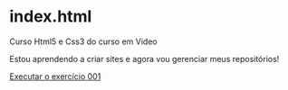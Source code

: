 # index.html
 Curso Html5 e Css3 do curso em Video


Estou aprendendo a criar sites e agora vou gerenciar meus repositórios!

<a href="https://uendelmirandadev.github.io/html-css/exercicios/ex010/index.html"> Executar o exercício 001 </a>